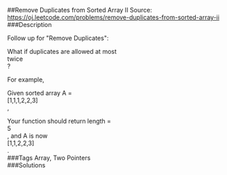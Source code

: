 ##Remove Duplicates from Sorted Array II
Source: https://oj.leetcode.com/problems/remove-duplicates-from-sorted-array-ii  
###Description

                

Follow up for "Remove Duplicates":  

What if duplicates are allowed at most   
twice  
?  


  

For example,  

Given sorted array A =   
[1,1,1,2,2,3]  
,
  

  

Your function should return length =   
5  
, and A is now   
[1,1,2,2,3]  
.  
###Tags
Array, Two Pointers  
###Solutions